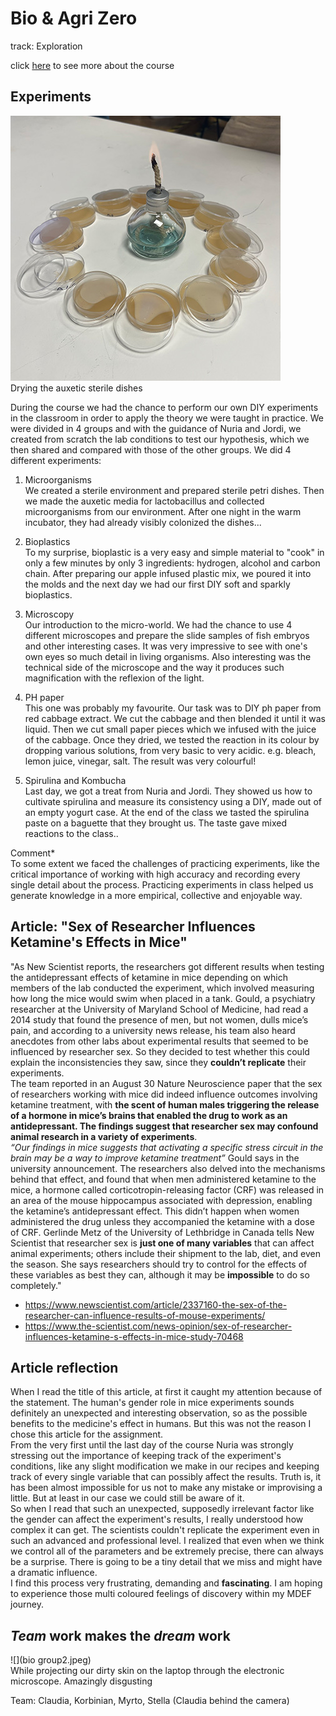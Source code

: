 # Bio & Agri Zero
track: Exploration  

click [here](https://fablabbcn.github.io/mdef-docs/academic_year_2022_23/term_1_2022_23/biology_%26_agri_zero_2022_23/) to see more about the course  

## Experiments  
![](samples2.JPEG)  
Drying the auxetic sterile dishes  

During the course we had the chance to perform our own DIY experiments in the classroom in order to apply the theory we were taught in practice. We were divided in 4 groups and with the guidance of Nuria and Jordi, we created from scratch the lab conditions to test our hypothesis, which we then shared and compared with those of the other groups. We did 4 different experiments:

1. Microorganisms  
We created a sterile environment and prepared sterile petri dishes. Then we made the auxetic media for lactobacillus and collected microorganisms from our environment. After one night in the warm incubator, they had already visibly colonized the dishes...  

2. Bioplastics  
To my surprise, bioplastic is a very easy and simple material to "cook" in only a few minutes by only 3 ingredients: hydrogen, alcohol and carbon chain. After preparing our apple infused plastic mix, we poured it into the molds and the next day we had our first DIY soft and sparkly bioplastics.  

3. Microscopy  
Our introduction to the micro-world. We had the chance to use 4 different microscopes and prepare the slide samples of fish embryos and other interesting cases. It was very impressive to see with one's own eyes so much detail in living organisms. Also interesting was the technical side of the microscope and the way it produces such magnification with the reflexion of the light.  

3. PH paper  
This one was probably my favourite. Our task was to DIY ph paper from red cabbage extract. We cut the cabbage and then blended it until it was liquid. Then we cut small paper pieces which we infused with the juice of the cabbage. Once they dried, we tested the reaction in its colour by dropping various solutions, from very basic to very acidic. e.g. bleach, lemon juice, vinegar, salt. The result was very colourful!  

4. Spirulina and Kombucha  
Last day, we got a treat from Nuria and Jordi. They showed us how to cultivate spirulina and measure its consistency using a DIY, made out of an empty yogurt case. At the end of the class we tasted the spirulina paste on a baguette that they brought us. The taste gave mixed reactions to the class..  

Comment*  
To some extent we faced the challenges of practicing experiments, like the critical importance of working with high accuracy and recording every single detail about the process. Practicing experiments in class helped us generate knowledge in a more empirical, collective and enjoyable way.  


## Article: "Sex of Researcher Influences Ketamine's Effects in Mice"  

"As New Scientist reports, the researchers got different results when testing the antidepressant effects of ketamine in mice depending on which members of the lab conducted the experiment, which involved measuring how long the mice would swim when placed in a tank. Gould, a psychiatry researcher at the University of Maryland School of Medicine, had read a 2014 study that found the presence of men, but not women, dulls mice’s pain, and according to a university news release, his team also heard anecdotes from other labs about experimental results that seemed to be influenced by researcher sex. So they decided to test whether this could explain the inconsistencies they saw, since they **couldn’t replicate** their experiments.    
The team reported in an August 30 Nature Neuroscience paper that the sex of researchers working with mice did indeed influence outcomes involving ketamine treatment, with **the scent of human males triggering the release of a hormone in mice’s brains that enabled the drug to work as an antidepressant. The findings suggest that researcher sex may confound animal research in a variety of experiments**.  
*“Our findings in mice suggests that activating a specific stress circuit in the brain may be a way to improve ketamine treatment”*  Gould says in the university announcement.
The researchers also delved into the mechanisms behind that effect, and found that when men administered ketamine to the mice, a hormone called corticotropin-releasing factor (CRF) was released in an area of the mouse hippocampus associated with depression, enabling the ketamine’s antidepressant effect. This didn’t happen when women administered the drug unless they accompanied the ketamine with a dose of CRF.
Gerlinde Metz of the University of Lethbridge in Canada tells New Scientist that researcher sex is **just one of many variables** that can affect animal experiments; others include their shipment to the lab, diet, and even the season. She says researchers should try to control for the effects of these variables as best they can, although it may be **impossible** to do so completely."  

- https://www.newscientist.com/article/2337160-the-sex-of-the-researcher-can-influence-results-of-mouse-experiments/  
- https://www.the-scientist.com/news-opinion/sex-of-researcher-influences-ketamine-s-effects-in-mice-study-70468  

## Article reflection  
When I read the title of this article, at first it caught my attention because of the statement. The human's gender role in mice experiments sounds definitely an unexpected and interesting observation, so as the possible benefits to the medicine's effect in humans. But this was not the reason I chose this article for the assignment.  
From the very first until the last day of the course Nuria was strongly stressing out the importance of keeping track of the experiment's conditions, like any slight modification we make in our recipes and keeping track of every single variable that can possibly affect the results. Truth is, it has been almost impossible for us not to make any mistake or improvising a little. But at least in our case we could still be aware of it.  
So when I read that such an unexpected, supposedly irrelevant factor like the gender can affect the experiment's results, I really understood how complex it can get. The scientists couldn't replicate the experiment even in such an advanced and professional level. I realized that even when we think we control all of the parameters and be extremely precise, there can always be a surprise. There is going to be a tiny detail that we miss and might have a dramatic influence.  
I find this process very frustrating, demanding and **fascinating**. I am hoping to experience those multi coloured feelings of discovery within my MDEF journey.  

## *Team* work makes the *dream* work
![](bio group2.jpeg)  
While projecting our dirty skin on the laptop through the electronic microscope.   Amazingly disgusting   

Team: Claudia, Korbinian, Myrto, Stella (Claudia behind the camera)
